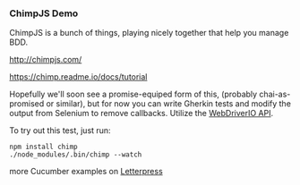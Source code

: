 ### ChimpJS Demo

ChimpJS is a bunch of things, playing nicely together that help you manage BDD.

http://chimpjs.com/

https://chimp.readme.io/docs/tutorial

Hopefully we'll soon see a promise-equiped form of this, (probably chai-as-promised or similar), but for now you can write Gherkin tests and modify the output from Selenium to remove callbacks. Utilize the [WebDriverIO API](http://webdriver.io/api.html).

To try out this test, just run:

```
npm install chimp
./node_modules/.bin/chimp --watch
```

more Cucumber examples on [Letterpress](https://github.com/xolvio/Letterpress/tree/master/app/tests/cucumber/features)

